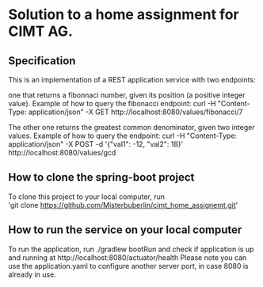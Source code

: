 # Solution to a home assignment for CIMT AG.

## Specification

This is an implementation of a REST application service with two endpoints:

one that returns a fibonnaci number, given its position (a positive integer value).
Example of how to query the fibonacci endpoint:
curl -H "Content-Type: application/json" -X GET http://localhost:8080/values/fibonacci/7

The other one returns the greatest common denominator, given two integer values.
Example of how to query the endpoint:
curl -H "Content-Type: application/json" -X POST -d '{"val1": -12, "val2": 18}' http://localhost:8080/values/gcd

## How to clone the spring-boot project

To clone this project to your local computer, run  
'git clone https://github.com/Misterbuberlin/cimt_home_assignemt.git'

## How to run the service on your local computer
To run the application, run ./gradlew bootRun and check if application is up and running
at http://localhost:8080/actuator/health
Please note you can use the application.yaml to configure another server port, in case 8080 is already in use.
